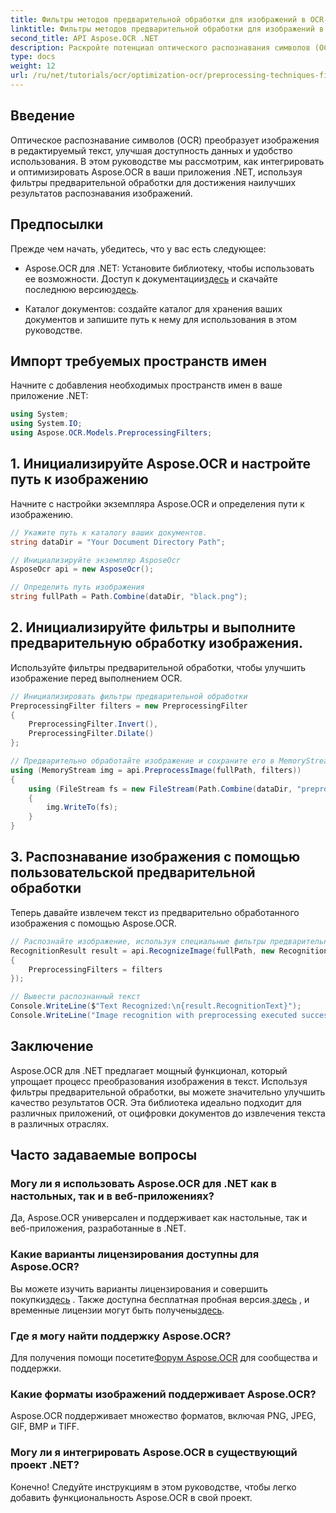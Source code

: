 ```yaml
---
title: Фильтры методов предварительной обработки для изображений в OCR-распознавании изображений
linktitle: Фильтры методов предварительной обработки для изображений в OCR-распознавании изображений
second_title: API Aspose.OCR .NET
description: Раскройте потенциал оптического распознавания символов (OCR) в ваших .NET-приложениях с помощью Aspose.OCR. Это руководство предоставляет пошаговый подход к внедрению OCR с использованием фильтров предварительной обработки.
type: docs
weight: 12
url: /ru/net/tutorials/ocr/optimization-ocr/preprocessing-techniques-filters-for-image/
---
```

## Введение

Оптическое распознавание символов (OCR) преобразует изображения в редактируемый текст, улучшая доступность данных и удобство использования. В этом руководстве мы рассмотрим, как интегрировать и оптимизировать Aspose.OCR в ваши приложения .NET, используя фильтры предварительной обработки для достижения наилучших результатов распознавания изображений.

## Предпосылки

Прежде чем начать, убедитесь, что у вас есть следующее:

-  Aspose.OCR для .NET: Установите библиотеку, чтобы использовать ее возможности. Доступ к документации[здесь](https://reference.aspose.com/ocr/net/) и скачайте последнюю версию[здесь](https://releases.aspose.com/ocr/net/).

- Каталог документов: создайте каталог для хранения ваших документов и запишите путь к нему для использования в этом руководстве.

## Импорт требуемых пространств имен

Начните с добавления необходимых пространств имен в ваше приложение .NET:

```csharp
using System;
using System.IO;
using Aspose.OCR.Models.PreprocessingFilters;
```

## 1. Инициализируйте Aspose.OCR и настройте путь к изображению

Начните с настройки экземпляра Aspose.OCR и определения пути к изображению.

```csharp
// Укажите путь к каталогу ваших документов.
string dataDir = "Your Document Directory Path";

// Инициализируйте экземпляр AsposeOcr
AsposeOcr api = new AsposeOcr();

// Определить путь изображения
string fullPath = Path.Combine(dataDir, "black.png");
```

## 2. Инициализируйте фильтры и выполните предварительную обработку изображения.

Используйте фильтры предварительной обработки, чтобы улучшить изображение перед выполнением OCR.

```csharp
// Инициализировать фильтры предварительной обработки
PreprocessingFilter filters = new PreprocessingFilter
{
    PreprocessingFilter.Invert(),
    PreprocessingFilter.Dilate()
};

// Предварительно обработайте изображение и сохраните его в MemoryStream
using (MemoryStream img = api.PreprocessImage(fullPath, filters))
{
    using (FileStream fs = new FileStream(Path.Combine(dataDir, "preprocessed.png"), FileMode.Create))
    {
        img.WriteTo(fs);
    }
}
```

## 3. Распознавание изображения с помощью пользовательской предварительной обработки

Теперь давайте извлечем текст из предварительно обработанного изображения с помощью Aspose.OCR.

```csharp
// Распознайте изображение, используя специальные фильтры предварительной обработки.
RecognitionResult result = api.RecognizeImage(fullPath, new RecognitionSettings
{
    PreprocessingFilters = filters
});

// Вывести распознанный текст
Console.WriteLine($"Text Recognized:\n{result.RecognitionText}");
Console.WriteLine("Image recognition with preprocessing executed successfully.");
```

## Заключение

Aspose.OCR для .NET предлагает мощный функционал, который упрощает процесс преобразования изображения в текст. Используя фильтры предварительной обработки, вы можете значительно улучшить качество результатов OCR. Эта библиотека идеально подходит для различных приложений, от оцифровки документов до извлечения текста в различных отраслях.

## Часто задаваемые вопросы

### Могу ли я использовать Aspose.OCR для .NET как в настольных, так и в веб-приложениях?  
Да, Aspose.OCR универсален и поддерживает как настольные, так и веб-приложения, разработанные в .NET.

### Какие варианты лицензирования доступны для Aspose.OCR?  
 Вы можете изучить варианты лицензирования и совершить покупки[здесь](https://purchase.conholdate.com/buy) . Также доступна бесплатная пробная версия.[здесь](https://releases.aspose.com/) , и временные лицензии могут быть получены[здесь](https://purchase.conholdate.com/temporary-license/).

### Где я могу найти поддержку Aspose.OCR?  
Для получения помощи посетите[Форум Aspose.OCR](https://forum.aspose.com/c/ocr/16) для сообщества и поддержки.

### Какие форматы изображений поддерживает Aspose.OCR?  
Aspose.OCR поддерживает множество форматов, включая PNG, JPEG, GIF, BMP и TIFF.

### Могу ли я интегрировать Aspose.OCR в существующий проект .NET?  
Конечно! Следуйте инструкциям в этом руководстве, чтобы легко добавить функциональность Aspose.OCR в свой проект.